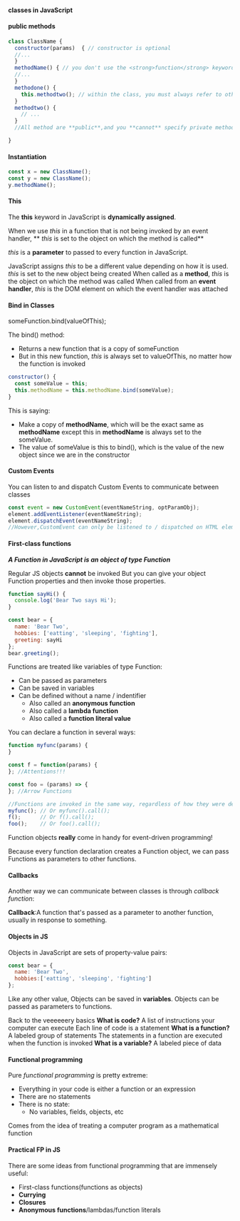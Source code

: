 #### classes in JavaScript

#### public methods

```javascript
class ClassName {
  constructor(params)  { // constructor is optional
  //...
  }
  methodName() { // you don't use the <strong>function</strong> keyword to define methods
  //...
  }
  methodone() {
    this.methodtwo(); // within the class, you must always refer to other methods in the class 
  }
  methodtwo() {
    // ...
  }
  //All method are **public**,and you **cannot** specify private methods...yet.

}
```

#### Instantiation
```javascript
const x = new ClassName();
const y = new ClassName();
y.methodName();
```

#### This
The **this** keyword in JavaScript is **dynamically assigned**.

When we use *this* in a function that is not being invoked by an event handler, ** *this* is set to 
the object on which the method is called**

*this* is a **parameter** to passed to every function in JavaScript.

JavaScript assigns *this* to be a different value depending on how it is used.
  *this* is set to the new object being created
  When called as a **method**, *this* is the object on which the method was called
  When called from an **event handler**, *this* is the DOM element on which the event handler was attached


#### Bind in Classes

someFunction.bind(valueOfThis);

The bind() method:
  * Returns a new function that is a copy of someFunction
  * But in this new function, *this* is always set to valueOfThis, no matter how the function is invoked


```javascript
constructor() {
  const someValue = this;
  this.methodName = this.methodName.bind(someValue);
}
```
This is saying:
* Make a copy of **methodName**, which will be the exact same as **methodName** except this in **methodName**
  is always set to the someValue.
* The value of someValue is this to bind(), which is the value of the new object since we are in the constructor


#### Custom Events
You can listen to and dispatch Custom Events to communicate between classes

```javascript
const event = new CustomEvent(eventNameString, optParamObj);
element.addEventListener(eventNameString);
element.dispatchEvent(eventNameString);
//However,CustomEvent can only be listened to / dispatched on HTML elements, and not on arbitrary class instances
```

#### First-class functions
***A Function in JavaScript is an object of type Function***

Regular JS objects **cannot** be invoked
But you can give your object Function properties and then invoke those properties.
```javascript
function sayHi() {
  console.log('Bear Two says Hi');
}

const bear = {
  name: 'Bear Two',
  hobbies: ['eatting', 'sleeping', 'fighting'],
  greeting: sayHi
};
bear.greeting();
```

Functions are treated like variables of type Function:
* Can be passed as parameters
* Can be saved in variables
* Can be defined without a name / indentifier
  * Also called an **anonymous function**
  * Also called a **lambda function**
  * Also called a **function literal value**

You can declare a function in several ways:
```javascript
function myfunc(params) {
}

const f = function(params) {
}; //Attentions!!!

const foo = (params) => {
}; //Arrow Functions

//Functions are invoked in the same way, regardless of how they were declared:
myfunc(); // Or myfunc().call();
f();      // Or f().call();
foo();    // Or foo().call();
```
Function objects **really** come in handy for event-driven programming!

Because every function declaration creates a Function object, we can pass Functions as parameters
to other functions.
#### Callbacks

Another way we can communicate between classes is through *callback function*:

**Callback**:A function that's passed as a parameter to another function, usually in response to something.

#### Objects in JS
Objects in JavaScript are sets of property-value pairs:
```javascript
const bear = {
  name: 'Bear Two',
  hobbies:['eatting', 'sleeping', 'fighting']
};
```
Like any other value, Objects can be saved in **variables**.
Objects can be passed as parameters to functions.

Back to the veeeeeery basics
**What is code?**
  A list of instructions your computer can execute
  Each line of code is a statement
**What is a function?**
  A labeled group of statements
  The statements in a function are executed when the function is invoked
**What is a variable?**
  A labeled piece of data


#### Functional programming

Pure *functional programming* is pretty extreme:
  * Everything in your code is either a function or an expression
  * There are no statements
  * There is no state:
    * No variables, fields, objects, etc

Comes from the idea of treating a computer program as a mathematical function

#### Practical FP in JS
There are some ideas from functional programming that are immensely useful:
  * First-class functions(functions as objects)
  * **Currying**
  * **Closures**
  * **Anonymous functions**/lambdas/function literals


